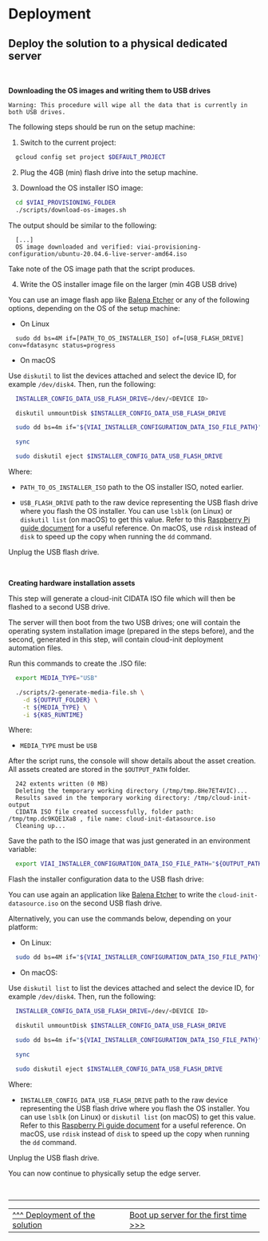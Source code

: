# Deployment

## Deploy the solution to a physical dedicated server

<br>

__Downloading the OS images and writing them to USB drives__

    Warning: This procedure will wipe all the data that is currently in both USB drives.


The following steps should be run on the setup machine:

1. Switch to the current project:

```bash
  gcloud config set project $DEFAULT_PROJECT
```

2. Plug the 4GB (min) flash drive into the setup machine.

3. Download the OS installer ISO image:

```bash
  cd $VIAI_PROVISIONING_FOLDER
  ./scripts/download-os-images.sh
```

The output should be similar to the following:

```text
  [...]
  OS image downloaded and verified: viai-provisioning-configuration/ubuntu-20.04.6-live-server-amd64.iso
```

Take note of the OS image path that the script produces.

4. Write the OS installer image file on the larger (min 4GB USB drive)

You can use an image flash app like [Balena Etcher](https://etcher.balena.io/) or any of the following options, depending on the OS of the setup machine:

* On Linux

```text
  sudo dd bs=4M if=[PATH_TO_OS_INSTALLER_ISO] of=[USB_FLASH_DRIVE] conv=fdatasync status=progress
```

* On macOS

Use `diskutil` to list the devices attached and select the device ID, for example `/dev/disk4`. Then, run the following:

```bash
  INSTALLER_CONFIG_DATA_USB_FLASH_DRIVE=/dev/<DEVICE ID>

  diskutil unmountDisk $INSTALLER_CONFIG_DATA_USB_FLASH_DRIVE

  sudo dd bs=4m if="${VIAI_INSTALLER_CONFIGURATION_DATA_ISO_FILE_PATH}" of=$INSTALLER_CONFIG_DATA_USB_FLASH_DRIVE

  sync

  sudo diskutil eject $INSTALLER_CONFIG_DATA_USB_FLASH_DRIVE
```


Where:

* `PATH_TO_OS_INSTALLER_ISO` path to the OS installer ISO, noted earlier.

* `USB_FLASH_DRIVE` path to the raw device representing the USB flash drive where you flash the OS installer. You can use `lsblk` (on Linux) or `diskutil list` (on macOS) to get this value.
Refer to this [Raspberry Pi guide document](https://www.raspberrypi.org/documentation/computers/getting-started.html) for a useful reference. On macOS, use `rdisk` instead of `disk` to speed up the copy when running the `dd` command.

Unplug the USB flash drive.


<br>

__Creating hardware installation assets__

This step will generate a cloud-init CIDATA ISO file which will then be flashed to a second USB drive. <br>

The server will then boot from the two USB drives; one will contain the operating system installation image (prepared in the steps before), and the second, generated in this step, will contain cloud-init deployment automation files.

Run this commands to create the .ISO file:

```bash
  export MEDIA_TYPE="USB"

  ./scripts/2-generate-media-file.sh \
    -d ${OUTPUT_FOLDER} \
    -t ${MEDIA_TYPE} \
    -i ${K8S_RUNTIME}
  ```

Where:
* `MEDIA_TYPE` must be `USB`

After the script runs, the console will show details about the asset creation. All assets created are stored in the `$OUTPUT_PATH` folder.

```text
  242 extents written (0 MB)
  Deleting the temporary working directory (/tmp/tmp.8He7ET4VIC)...
  Results saved in the temporary working directory: /tmp/cloud-init-output
  CIDATA ISO file created successfully, folder path: /tmp/tmp.dc9KQE1Xa8 , file name: cloud-init-datasource.iso
  Cleaning up...
```

Save the path to the ISO image that was just generated in an environment variable:

```bash
  export VIAI_INSTALLER_CONFIGURATION_DATA_ISO_FILE_PATH="${OUTPUT_PATH}/cloud-init-datasource.iso"
```

Flash the installer configuration data to the USB flash drive:

You can use again an application like [Balena Etcher](https://etcher.balena.io/) to write the `cloud-init-datasource.iso` on the second USB flash drive.

Alternatively, you can use the commands below, depending on your platform:

* On Linux:

```bash
  sudo dd bs=4M if="${VIAI_INSTALLER_CONFIGURATION_DATA_ISO_FILE_PATH}" of=[INSTALLER_CONFIG_DATA_USB_FLASH_DRIVE] conv=fdatasync status=progress
```

* On macOS:

Use `diskutil list` to list the devices attached and select the device ID, for example `/dev/disk4`. Then, run the following:

```bash
  INSTALLER_CONFIG_DATA_USB_FLASH_DRIVE=/dev/<DEVICE ID>

  diskutil unmountDisk $INSTALLER_CONFIG_DATA_USB_FLASH_DRIVE

  sudo dd bs=4m if="${VIAI_INSTALLER_CONFIGURATION_DATA_ISO_FILE_PATH}" of=$INSTALLER_CONFIG_DATA_USB_FLASH_DRIVE

  sync

  sudo diskutil eject $INSTALLER_CONFIG_DATA_USB_FLASH_DRIVE
```

Where:

* `INSTALLER_CONFIG_DATA_USB_FLASH_DRIVE` path to the raw device representing the USB flash drive where you flash the OS installer. You can use `lsblk` (on Linux) or `diskutil list` (on macOS) to get this value.
Refer to this [Raspberry Pi guide document](https://www.raspberrypi.org/documentation/computers/getting-started.html) for a useful reference. On macOS, use `rdisk` instead of `disk` to speed up the copy when running the `dd` command.

Unplug the USB flash drive.

You can now continue to physically setup the edge server.

</br>

___

<table width="100%">
<tr><td><a href="./deployedge.md">^^^ Deployment of the solution</td><td><a href="./bootedge.md">Boot up server for the first time >>></td></tr>
</table>
